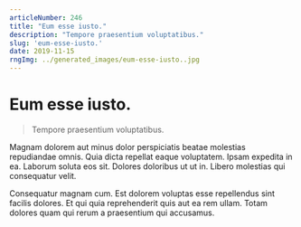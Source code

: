 ```yaml
---
articleNumber: 246
title: "Eum esse iusto."
description: "Tempore praesentium voluptatibus."
slug: 'eum-esse-iusto.'
date: 2019-11-15
rngImg: ../generated_images/eum-esse-iusto..jpg
---
```


# Eum esse iusto.

> Tempore praesentium voluptatibus.

Magnam dolorem aut minus dolor perspiciatis beatae molestias repudiandae omnis. Quia dicta repellat eaque voluptatem. Ipsam expedita in ea. Laborum soluta eos sit. Dolores doloribus ut ut in. Libero molestias qui consequatur velit.
 Consequatur magnam cum. Est dolorem voluptas esse repellendus sint facilis dolores. Et qui quia reprehenderit quis aut ea rem ullam. Totam dolores quam qui rerum a praesentium qui accusamus.
